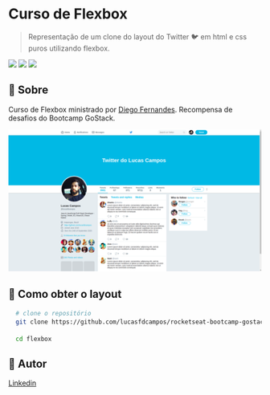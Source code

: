 # Curso de Flexbox
> Representação de um clone do layout do Twitter 🐦 em html e css puros utilizando flexbox.

<p>
<img src="https://img.shields.io/badge/-HTML5-E34F26" />

<img src="https://img.shields.io/badge/-CSS3-1572B6" />

<img src="https://img.shields.io/badge/from-rocketseat-blueviolet" />
<p>

<h2>📌 Sobre</h2>
<p>
Curso de Flexbox ministrado por <a href="https://github.com/diego3g">Diego Fernandes</a>. Recompensa de desafios do Bootcamp GoStack.
<p>

<img src="./images/layout.png" alt="Layout">

<br />

<h2>📃 Como obter o layout</h2>

```bash
  # clone o repositório
  git clone https://github.com/lucasfdcampos/rocketseat-bootcamp-gostack-bonus-cursos.git

  cd flexbox
```

<h2>📝 Autor</h2>
<a href="https://www.linkedin.com/in/lucasfdcampos/">Linkedin</a>
